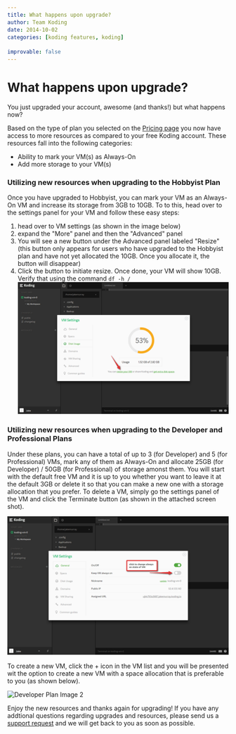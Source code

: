 ```yaml
---
title: What happens upon upgrade?
author: Team Koding
date: 2014-10-02
categories: [koding features, koding]

improvable: false
---
```



# What happens upon upgrade?

You just upgraded your account, awesome (and thanks!) but what happens now?

Based on the type of plan you selected on the [Pricing page][pricing] you now have access to more resources as compared to your free Koding account. These resources fall into the following categories:
- Ability to mark your VM(s) as Always-On
- Add more storage to your VM(s)

### Utilizing new resources when upgrading to the **Hobbyist Plan**
Once you have upgraded to Hobbyist, you can mark your VM as an Always-On VM and increase its storage from 3GB to 10GB. To to this, head over to the settings panel for your VM and follow these easy steps:
1. head over to VM settings (as shown in the image below)
2. expand the "More" panel and then the "Advanced" panel
3. You will see a new button under the Advanced panel labeled "Resize" (this button only appears for users who have upgraded to the Hobbyist plan and have not yet allocated the 10GB. Once you allocate it, the button will disappear)
4. Click the button to initiate resize. Once done, your VM will show 10GB. Verify that using the command `df -h /`
![Hobbyist Plan](hobbyist2.png)

### Utilizing new resources when upgrading to the **Developer and Professional Plans**
Under these plans, you can have a total of up to 3 (for Developer) and 5 (for Professional) VMs, mark any of them as Always-On and allocate 25GB (for Developer) / 50GB (for Professional) of storage amonst them. You will start with the default free VM and it is up to you whether you want to leave it at the default 3GB or delete it so that you can make a new one with a storage allocation that you prefer. To delete a VM, simply go the settings panel of the VM and click the Terminate button (as shown in the attached screen shot).

![Developer Plan Image 1](dev-pro2.png)


To create a new VM, click the + icon in the VM list and you will be presented wit the option to create a new VM with a space allocation that is preferable to you (as shown below).

![Developer Plan Image 2](dev-pro.png)




Enjoy the new resources and thanks again for upgrading! If you have any addtional questions regarding upgrades and resources, please send us a [support request](mailto:support@koding.com) and we will get back to you as soon as possible.

[pricing]: https://koding.com/Pricing
